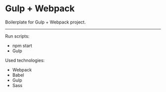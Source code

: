 # Gulp + Webpack

Boilerplate for Gulp + Webpack project.

---

Run scripts:

* npm start
* Gulp

Used technologies:

* Webpack
* Babel
* Gulp
* Sass